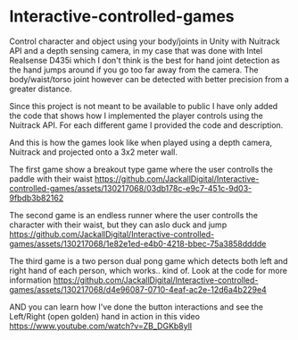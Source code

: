 # Interactive-controlled-games
Control character and object using your body/joints in Unity with Nuitrack API and a depth sensing camera, in my case that was done with Intel Realsense D435i
which I don't think is the best for hand joint detection as the hand jumps around if you go too far away from the camera. The body/waist/torso joint however
can be detected with better precision from a greater distance.

Since this project is not meant to be available to public I have only added the code that shows how I implemented the player controls using the Nuitrack API.
For each different game I provided the code and description.

And this is how the games look like when played using a depth camera, Nuitrack and projected onto a 3x2 meter wall.

The first game show a breakout type game where the user controlls the paddle with their waist
https://github.com/JackallDigital/Interactive-controlled-games/assets/130217068/03db178c-e9c7-451c-9d03-9fbdb3b82162


The second game is an endless runner where the user controlls the character with their waist, but they can aslo duck and jump
https://github.com/JackallDigital/Interactive-controlled-games/assets/130217068/1e82e1ed-e4b0-4218-bbec-75a3858dddde


The third game is a two person dual pong game which detects both left and right hand of each person, which works.. kind of. Look at the code for more information
https://github.com/JackallDigital/Interactive-controlled-games/assets/130217068/d4e96087-0710-4eaf-ac2e-12d6a4b229e4


AND you can learn how I've done the button interactions and see the Left/Right (open golden) hand in action in this video
https://www.youtube.com/watch?v=ZB_DGKb8ylI
